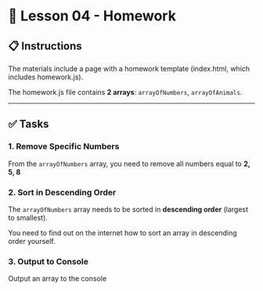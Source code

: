 # 🔢 Lesson 04 - Homework

## 📋 Instructions

The materials include a page with a homework template (index.html, which includes homework.js). 

The homework.js file contains **2 arrays**: `arrayOfNumbers`, `arrayOfAnimals`.

---

## ✅ Tasks

### 1. Remove Specific Numbers
From the `arrayOfNumbers` array, you need to remove all numbers equal to **2, 5, 8**

### 2. Sort in Descending Order
The `arrayOfNumbers` array needs to be sorted in **descending order** (largest to smallest). 

You need to find out on the internet how to sort an array in descending order yourself.

### 3. Output to Console
Output an array to the console
